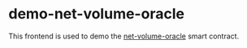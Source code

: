 # demo-net-volume-oracle

This frontend is used to demo the [net-volume-oracle](https://github.com/nullbitx8/net-volume-uniswap-oracle) smart contract.

